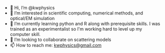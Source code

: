 - 👋 Hi, I’m @kwphysics
- 👀 I’m interested in scientific computing, numerical methods, and optical/EM simulation
- 🌱 I’m currently learning python and R along with prerequisite skills. I was trained as an experimentalist so I'm working hard to level up my computer skill.
- 💞️ I’m looking to collaborate on scattering models
- 📫 How to reach me: kwphysics@gmail.com

<!---
kwphysics/kwphysics is a ✨ special ✨ repository because its `README.md` (this file) appears on your GitHub profile.
You can click the Preview link to take a look at your changes.
--->
